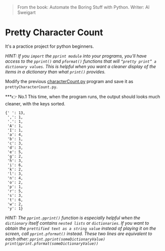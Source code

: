 >From the book: Automate the Boring Stuff with Python. Writer: Al Sweigart

# Pretty Character Count

It's a practice project for python beginners.

*HINT: If you `import` the `pprint module` into your programs, you’ll have access to the `pprint()` and `pformat()` functions that will `“pretty print” a dictionary values`. This is helpful when you want a cleaner display of the items in a dictionary than what `print()` provides.*

Modify the previous [characterCount.py](https://github.com/mullaghori/Character-Count/blob/main/README.md) program and save it as `prettyCharacterCount.py`.

***👉 No.1 This time, when the program runs, the output should looks much cleaner, with the keys sorted.
```***
{' ': 13,
 ',': 1,
 '.': 1,
 'A': 1,
 'I': 1,
 'a': 4,
 'b': 1,
 'c': 3,
 'd': 3,
 'e': 5,
 'g': 2,
 'h': 3,
 'i': 6,
 'k': 2,
 'l': 3,
 'n': 4,
 'o': 2,
 'p': 1,
 'r': 5,
 's': 3,
 't': 6, 
 'w': 2,
 'y': 1} 
```
*HINT: The `pprint.pprint()` function is especially helpful when the `dictionary` itself contains `nested lists` or `dictionaries`. If you want to obtain the `prettified text as a string value` instead of playing it on the screen, call `pprint.pformat()` instead. These two lines are equivalent to each other:*
*`pprint.pprint(someDictionaryValue)`
`print(pprint.pformat(someDictionaryValue))`*
